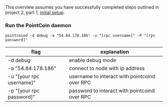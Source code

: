 This overview assumes you have successfully completed steps outlined in 
project 2, part 1, [initial setup](project2-part1.md).

### Run the PointCoin daemon
```
pointcoind -d debug -a "54.84.178.186" -u "[rpc username]" -P "[rpc password]"
```
|flag                       | explanation
|---------------------------|------------
|-d debug                   | enable debug mode
|-a "54.84.178.186"         | connect to node with ip address
|-u "[your rpc username]"   | username to interact with pointcoind over RPC
|-p "[your rpc password]"   | password to interact with pointcoind over RPC

